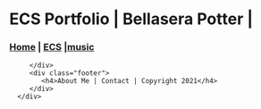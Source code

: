 <!DOCTYPE html>
<html class="homePage">
   <head>
      <!-- This is a comment! Text here will be ignored by the browser. -->
      <meta charset="UTF-8">
      <title>ECS Portfolio 2024 | </title>
      <link href="../myCSS.css" rel="stylesheet" type="text/css">
   </head>
   <body>
      <div class="container">
         <div class="header">
            <h1>ECS Portfolio | Bellasera Potter | </h1>
         </div>
         <div class="nav">
            <h3><a href="index.html">Home</a> | <a href="index.html">ECS</a> |<a href="index.html">music</a></h3>
         </div>
         <div class="content">
     
         </div>
         <div class="footer">
            <h4>About Me | Contact | Copyright 2021</h4>
         </div>
      </div>
   </body>
</html>
